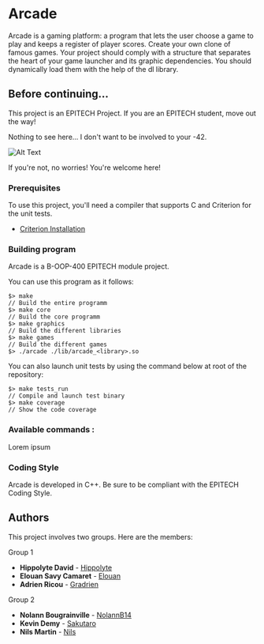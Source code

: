 
# Arcade
Arcade is a gaming platform: a program that lets the user choose a game to play and keeps a register of player scores.
Create your own clone of famous games. Your project should comply with a structure that separates the heart of your game launcher and its graphic dependencies.
You should dynamically load them with the help of the dl library.

## Before continuing...

This project is an EPITECH Project. If you are an EPITECH student, move out the way!

Nothing to see here... I don't want to be involved to your -42.

![Alt Text](https://media.tenor.com/ketvWma51gYAAAAd/john-cena-im-watching-you.gif)

If you're not, no worries! You're welcome here!

### Prerequisites

To use this project, you'll need a compiler that supports C and Criterion for the unit tests.

* [Criterion Installation](https://criterion.readthedocs.io/en/master/setup.html)

### Building program

Arcade is a B-OOP-400 EPITECH module project.

You can use this program as it follows:

```textmate
$> make
// Build the entire programm
$> make core
// Build the core programm
$> make graphics
// Build the different libraries
$> make games
// Build the different games
$> ./arcade ./lib/arcade_<library>.so
```

You can also launch unit tests by using the command below at root of the repository:

```textmate
$> make tests_run
// Compile and launch test binary
$> make coverage
// Show the code coverage
```
### Available commands :

Lorem ipsum

### Coding Style

Arcade is developed in C++. Be sure to be compliant with the EPITECH Coding Style.

## Authors

This project involves two groups. Here are the members:

Group 1
* **Hippolyte David** - [Hippolyte](https://github.com/Gradrien)
* **Elouan Savy Camaret** - [Elouan](https://github.com/Gradrien)
* **Adrien Ricou** - [Gradrien](https://github.com/Gradrien)

Group 2
* **Nolann Bougrainville** - [NolannB14](https://github.com/Gradrien)
* **Kevin Demy** - [Sakutaro](https://github.com/Gradrien)
* **Nils Martin** - [Nils](https://github.com/Gradrien)
